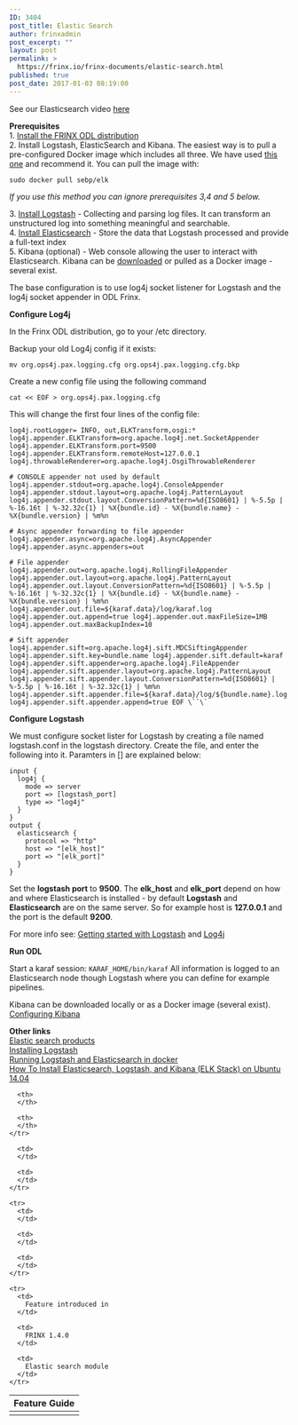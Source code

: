 ```yaml
---
ID: 3404
post_title: Elastic Search
author: frinxadmin
post_excerpt: ""
layout: post
permalink: >
  https://frinx.io/frinx-documents/elastic-search.html
published: true
post_date: 2017-01-03 08:19:00
---
```

See our Elasticsearch video [here][1]

**Prerequisites**  
1\. [Install the FRINX ODL distribution][2]  
2\. Install Logstash, ElasticSearch and Kibana. The easiest way is to pull a pre-configured Docker image which includes all three. We have used [this one][3] and recommend it. You can pull the image with:

    sudo docker pull sebp/elk
    

*If you use this method you can ignore prerequisites 3,4 and 5 below.*

3\. [Install Logstash][4] - Collecting and parsing log files. It can transform an unstructured log into something meaningful and searchable.  
4\. [Install Elasticsearch][5] - Store the data that Logstash processed and provide a full-text index  
5\. Kibana (optional) - Web console allowing the user to interact with Elasticsearch. Kibana can be [downloaded][6] or pulled as a Docker image - several exist.

The base configuration is to use log4j socket listener for Logstash and the log4j socket appender in ODL Frinx.

**Configure Log4j**

In the Frinx ODL distribution, go to your /etc directory.

Backup your old Log4j config if it exists:

    mv org.ops4j.pax.logging.cfg org.ops4j.pax.logging.cfg.bkp
    

Create a new config file using the following command

    cat << EOF > org.ops4j.pax.logging.cfg
    

This will change the first four lines of the config file:

    log4j.rootLogger= INFO, out,ELKTransform,osgi:* log4j.appender.ELKTransform=org.apache.log4j.net.SocketAppender log4j.appender.ELKTransform.port=9500  log4j.appender.ELKTransform.remoteHost=127.0.0.1 log4j.throwableRenderer=org.apache.log4j.OsgiThrowableRenderer
    
    # CONSOLE appender not used by default  
    log4j.appender.stdout=org.apache.log4j.ConsoleAppender log4j.appender.stdout.layout=org.apache.log4j.PatternLayout log4j.appender.stdout.layout.ConversionPattern=%d{ISO8601} | %-5.5p | %-16.16t | %-32.32c{1} | %X{bundle.id} - %X{bundle.name} - %X{bundle.version} | %m%n
    
    # Async appender forwarding to file appender  
    log4j.appender.async=org.apache.log4j.AsyncAppender log4j.appender.async.appenders=out
    
    # File appender  
    log4j.appender.out=org.apache.log4j.RollingFileAppender log4j.appender.out.layout=org.apache.log4j.PatternLayout log4j.appender.out.layout.ConversionPattern=%d{ISO8601} | %-5.5p | %-16.16t | %-32.32c{1} | %X{bundle.id} - %X{bundle.name} - %X{bundle.version} | %m%n log4j.appender.out.file=${karaf.data}/log/karaf.log log4j.appender.out.append=true log4j.appender.out.maxFileSize=1MB log4j.appender.out.maxBackupIndex=10
    
    # Sift appender  
    log4j.appender.sift=org.apache.log4j.sift.MDCSiftingAppender log4j.appender.sift.key=bundle.name log4j.appender.sift.default=karaf log4j.appender.sift.appender=org.apache.log4j.FileAppender log4j.appender.sift.appender.layout=org.apache.log4j.PatternLayout log4j.appender.sift.appender.layout.ConversionPattern=%d{ISO8601} | %-5.5p | %-16.16t | %-32.32c{1} | %m%n log4j.appender.sift.appender.file=${karaf.data}/log/${bundle.name}.log log4j.appender.sift.appender.append=true EOF \``\`  
    

**Configure Logstash**

We must configure socket lister for Logstash by creating a file named logstash.conf in the logstash directory. Create the file, and enter the following into it. Paramters in [] are explained below:

    input {
      log4j {
        mode => server
        port => [logstash_port]
        type => "log4j"
      }
    }
    output {
      elasticsearch {
        protocol => "http"
        host => "[elk_host]"
        port => "[elk_port]"
      }
    }
    

Set the **logstash port** to **9500**. The **elk_host** and **elk_port** depend on how and where Elasticsearch is installed - by default **Logstash** and **Elasticsearch** are on the same server. So for example host is **127\.0.0.1** and the port is the default **9200**.

For more info see: [Getting started with Logstash][7] and [Log4j][8]

**Run ODL**

Start a karaf session: `KARAF_HOME/bin/karaf` All information is logged to an Elasticsearch node though Logstash where you can define for example pipelines.

Kibana can be downloaded locally or as a Docker image (several exist). [Configuring Kibana][9]

**Other links**  
[Elastic search products][10]  
[Installing Logstash][11]  
[Running Logstash and Elasticsearch in docker][12]  
[How To Install Elasticsearch, Logstash, and Kibana (ELK Stack) on Ubuntu 14.04][13]

<table>
  <thead>
    <tr>
      <th>
        Feature Guide
      </th>
      
      <th>
      </th>
      
      <th>
      </th>
    </tr>
  </thead>
  
  <tbody>
    <tr>
      <td>
      </td>
      
      <td>
      </td>
      
      <td>
      </td>
    </tr>
    
    <tr>
      <td>
      </td>
      
      <td>
      </td>
      
      <td>
      </td>
    </tr>
    
    <tr>
      <td>
        Feature introduced in
      </td>
      
      <td>
        FRINX 1.4.0
      </td>
      
      <td>
        Elastic search module
      </td>
    </tr>
  </tbody>
</table>

 [1]: https://youtu.be/_nIIiZSh0Qs
 [2]: https://frinx.io//downloads/ "FRINX distribution"
 [3]: http://elk-docker.readthedocs.io/#elasticsearch-logstash-kibana-elk-docker-image-documentation
 [4]: https://www.elastic.co/guide/en/logstash/current/installing-logstash.html
 [5]: https://www.elastic.co/downloads/elasticsearch
 [6]: https://www.elastic.co/downloads/kibana
 [7]: https://www.elastic.co/guide/en/logstash/current/getting-started-with-logstash.html "Getting started with Logstash"
 [8]: https://www.elastic.co/guide/en/logstash/current/plugins-inputs-log4j.html "Log4j"
 [9]: https://www.elastic.co/guide/en/kibana/current/index.html "Configuring KIbana"
 [10]: https://www.elastic.co/products "Elastic search products"
 [11]: https://www.elastic.co/guide/en/logstash/current/installing-logstash.html "Installing Logstash"
 [12]: https://www.elastic.co/guide/en/logstash/current/docker.html "Running Logstash and Elastic Search in Docker"
 [13]: https://www.digitalocean.com/community/tutorials/how-to-install-elasticsearch-logstash-and-kibana-elk-stack-on-ubuntu-14-04 "How To Install Elasticsearch, Logstash, and Kibana (ELK Stack) on Ubuntu 14.04"